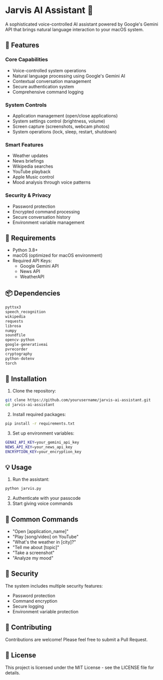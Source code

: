 # Jarvis AI Assistant 🤖

A sophisticated voice-controlled AI assistant powered by Google's Gemini API that brings natural language interaction to your macOS system.

## 🌟 Features

### Core Capabilities
- Voice-controlled system operations
- Natural language processing using Google's Gemini AI
- Contextual conversation management
- Secure authentication system
- Comprehensive command logging

### System Controls
- Application management (open/close applications)
- System settings control (brightness, volume)
- Screen capture (screenshots, webcam photos)
- System operations (lock, sleep, restart, shutdown)

### Smart Features
- Weather updates
- News briefings
- Wikipedia searches
- YouTube playback
- Apple Music control
- Mood analysis through voice patterns

### Security & Privacy
- Password protection
- Encrypted command processing
- Secure conversation history
- Environment variable management

## 🔧 Requirements

- Python 3.8+
- macOS (optimized for macOS environment)
- Required API Keys:
  - Google Gemini API
  - News API
  - WeatherAPI

## 📦 Dependencies

```python
pyttsx3
speech_recognition
wikipedia
requests
librosa
numpy
soundfile
opencv-python
google-generativeai
pvrecorder
cryptography
python-dotenv
torch
```

## 🚀 Installation

1. Clone the repository:
```bash
git clone https://github.com/yourusername/jarvis-ai-assistant.git
cd jarvis-ai-assistant
```

2. Install required packages:
```bash
pip install -r requirements.txt
```

3. Set up environment variables:
```bash
GENAI_API_KEY=your_gemini_api_key
NEWS_API_KEY=your_news_api_key
ENCRYPTION_KEY=your_encryption_key
```

## 💡 Usage

1. Run the assistant:
```bash
python jarvis.py
```

2. Authenticate with your passcode
3. Start giving voice commands

## 🎯 Common Commands

- "Open [application_name]"
- "Play [song/video] on YouTube"
- "What's the weather in [city]?"
- "Tell me about [topic]"
- "Take a screenshot"
- "Analyze my mood"

## 🔐 Security

The system includes multiple security features:
- Password protection
- Command encryption
- Secure logging
- Environment variable protection

## 📝 Contributing

Contributions are welcome! Please feel free to submit a Pull Request.

## 📄 License

This project is licensed under the MIT License - see the LICENSE file for details.
